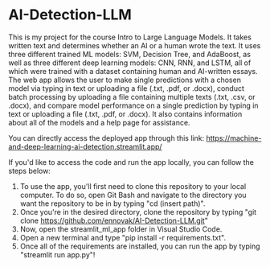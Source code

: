 # AI-Detection-LLM
This is my project for the course Intro to Large Language Models. It takes written text and determines whether an AI or a human wrote the text. It uses three different trained ML models: SVM, Decision Tree, and AdaBoost, as well as three different deep learning models: CNN, RNN, and LSTM, all of which were trained with a dataset containing human and AI-written essays. The web app allows the user to make single predictions with a chosen model via typing in text or uploading a file (.txt, .pdf, or .docx), conduct batch processing by uploading a file containing multiple texts (.txt, .csv, or .docx), and compare model performance on a single prediction by typing in text or uploading a file (.txt, .pdf, or .docx). It also contains information about all of the models and a help page for assistance.

You can directly access the deployed app through this link: https://machine-and-deep-learning-ai-detection.streamlit.app/

If you'd like to access the code and run the app locally, you can follow the steps below:
1. To use the app, you'll first need to clone this repository to your local computer. To do so, open Git Bash and navigate to the directory you want the repository to be in by typing "cd (insert path)".
2. Once you're in the desired directory, clone the repository by typing "git clone https://github.com/ennovak/AI-Detection-LLM.git"
3. Now, open the streamlit_ml_app folder in Visual Studio Code.
4. Open a new terminal and type "pip install -r requirements.txt".
5. Once all of the requirements are installed, you can run the app by typing "streamlit run app.py"!
